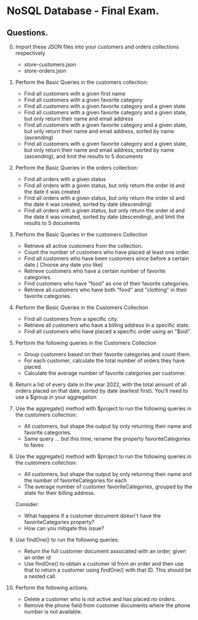 # NoSQL Database - Final Exam.

## Questions.

0. Import these JSON files into your customers and orders collections respectively
    - store-customers.json
    - store-orders.json

1. Perform the Basic Queries in the customers collection:

    - Find all customers with a given first name
    - Find all customers with a given favorite category
    - Find all customers with a given favorite category and a given state
    - Find all customers with a given favorite category and a given state, but only return their name and email address
    - Find all customers with a given favorite category and a given state, but only return their name and email address, sorted by name (ascending)
    - Find all customers with a given favorite category and a given state, but only return their name and email address, sorted by name (ascending), and limit the results to 5 documents

2. Perform the Basic Queries in the orders collection:
    - Find all orders with a given status
    - Find all orders with a given status, but only return the order id and the date it was created
    - Find all orders with a given status, but only return the order id and the date it was created, sorted by date (descending)
    - Find all orders with a given status, but only return the order id and the date it was created, sorted by date (descending), and limit the results to 5 documents

3. Perform the Basic Queries in the customers Collection
    - Retrieve all active customers from the collection.
    - Count the number of customers who have placed at least one order.
    - Find all customers who have been customers since before a certain date.( Choose any date you like)
    - Retrieve customers who have a certain number of favorite categories.
    - Find customers who have "food" as one of their favorite categories.
    - Retrieve all customers who have both "food" and "clothing" in their favorite categories.

4. Perform the Basic Queries in the Customers Collection
    - Find all customers from a specific city.
    - Retrieve all customers who have a billing address in a specific state.
    - Find all customers who have placed a specific order using an "$oid".

5. Perform the following queries in the Customers Collection
    - Group customers based on their favorite categories and count them.
    - For each customer, calculate the total number of orders they have placed.
    - Calculate the average number of favorite categories per customer.

6. Return a list of every date in the year 2022, with the total amount of all orders placed on that date, sorted by date (earliest first). You'll need to use a $group in your aggregation

7. Use the aggregate() method with $project to run the following queries in the customers collection:
    - All customers, but shape the output by only returning their name and favorite categories.
    - Same query ... but this time, rename the property favoriteCategories to faves

8. Use the aggregate() method with $project to run the following queries in the customers collection:
    - All customers, but shape the output by only returning their name and the number of favoriteCategories for each
    - The average number of customer favoriteCategories, grouped by the state for their billing address.

    Consider:

    - What happens if a customer document doesn't have the favoriteCategories property?
    - How can you mitigate this issue?

9. Use findOne() to run the following queries:

    - Return the full customer document associated with an order, given an order id
    - Use findOne() to obtain a customer id from an order and then use that to return a customer using  findOne() with that ID. This should be a nested call.

10. Perform the following actions.

    - Delete a customer who is not active and has placed no orders.
    - Remove the phone field from customer documents where the phone number is not available.
